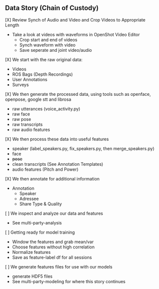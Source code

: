 ## Data Story (Chain of Custody)

[X] Review Synch of Audio and Video and Crop Videos to Appropriate Length
- Take a look at videos with waveforms in OpenShot Video Editor
  - Crop start and end of videos
  - Synch waveform with video
  - Save seperate and joint video/audio

[X] We start with the raw original data:
- Videos
- ROS Bags (Depth Recordings)
- User Annotations
- Surveys

[X] We then generate the processed data, using tools such as openface, openpose, google stt and librosa
- raw utterances (voice_activity.py)
- raw face
- raw pose
- raw transcripts
- raw audio features

[X] We then process these data into useful features
- speaker (label_speakers.py, fix_speakers.py, then merge_speakers.py)
- face
- ~~pose~~
- clean transcripts (See Annotation Templates)
- audio features (Pitch and Power)

[X] We then annotate for additional information
- Annotation
    - Speaker
    - Adressee
    - Share Type & Quality

[  ] We inspect and analyze our data and features
- See multi-party-analysis

[ ] Getting ready for model training
- Window the features and grab mean/var
- Choose features without high correlation
- Normalize features
- Save as feature-label df for all sessions

[  ] We generate features files for use with our models
- generate HDF5 files
- See multi-party-modeling for where this story continues